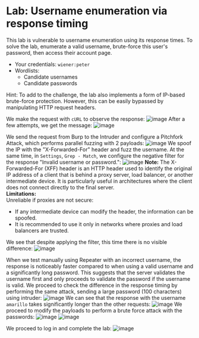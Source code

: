 # Lab: Username enumeration via response timing

This lab is vulnerable to username enumeration using its response times. To solve the lab, enumerate a valid username, brute-force this user's password, then access their account page.

- Your credentials: `wiener:peter`  
- Wordlists:
  - Candidate usernames
  - Candidate passwords
 

Hint: To add to the challenge, the lab also implements a form of IP-based brute-force protection. However, this can be easily bypassed by manipulating HTTP request headers.

We make the request with `cURL` to observe the response:
![image](https://github.com/user-attachments/assets/4b0216ad-f410-43e4-8917-8c4f35f191d3)
After a few attempts, we get the message:
![image](https://github.com/user-attachments/assets/627286b2-98df-489e-a169-4204d6d6247f)

We send the request from Burp to the Intruder and configure a Pitchfork Attack, which performs parallel fuzzing with 2 payloads:
![image](https://github.com/user-attachments/assets/10a8ff49-fdae-48cc-ad68-3c91e49fa874)
We spoof the IP with the "X-Forwarded-For" header and fuzz the username. At the same time, in `Settings`, `Grep - Match`, we configure the negative filter for the response "Invalid username or password.":
![image](https://github.com/user-attachments/assets/4bceb7ad-ce4c-4885-95b0-1f4b191697f6)
**Note:** The X-Forwarded-For (XFF) header is an HTTP header used to identify the original IP address of a client that is behind a proxy server, load balancer, or another intermediate device. It is particularly useful in architectures where the client does not connect directly to the final server.  
**Limitations:**  
Unreliable if proxies are not secure:
 - If any intermediate device can modify the header, the information can be spoofed.
 - It is recommended to use it only in networks where proxies and load balancers are trusted.
   
We see that despite applying the filter, this time there is no visible difference:
![image](https://github.com/user-attachments/assets/25e1784d-c858-4ed1-9034-a8424f8a4c59)

When we test manually using Repeater with an incorrect username, the response is noticeably faster compared to when using a valid username and a significantly long password. This suggests that the server validates the username first and only proceeds to validate the password if the username is valid.
We proceed to check the difference in the response timing by performing the same attack, sending a large password (100 characters) using intruder:
![image](https://github.com/user-attachments/assets/6ebf0359-6729-4049-ab8d-2422d4bb6a8b)
We can see that the response with the username `amarillo` takes significantly longer than the other requests:
![image](https://github.com/user-attachments/assets/e64508d0-8ec5-4803-9dec-85bcbf1fca33)
We proceed to modify the payloads to perform a brute force attack with the passwords:
![image](https://github.com/user-attachments/assets/49bf4f60-2f68-4e3e-b0eb-8c50d49d0bc6)
![image](https://github.com/user-attachments/assets/da982241-62f1-435f-8730-f7587e3b29d6)

We proceed to log in and complete the lab:
![image](https://github.com/user-attachments/assets/4c88b9ba-d037-4366-958d-bbeecea53596)
